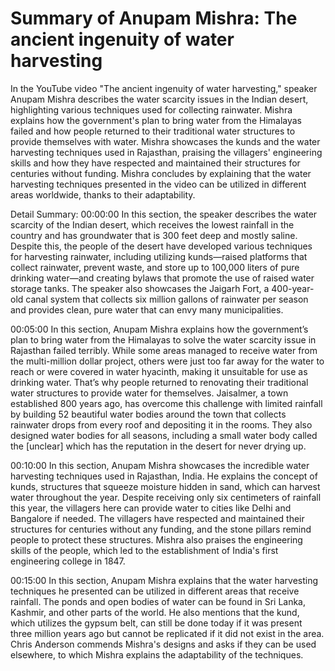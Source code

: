 # Summary of Anupam Mishra: The ancient ingenuity of water harvesting

In the YouTube video "The ancient ingenuity of water harvesting," speaker Anupam Mishra describes the water scarcity issues in the Indian desert, highlighting various techniques used for collecting rainwater. Mishra explains how the government's plan to bring water from the Himalayas failed and how people returned to their traditional water structures to provide themselves with water. Mishra showcases the kunds and the water harvesting techniques used in Rajasthan, praising the villagers' engineering skills and how they have respected and maintained their structures for centuries without funding. Mishra concludes by explaining that the water harvesting techniques presented in the video can be utilized in different areas worldwide, thanks to their adaptability.

Detail Summary: 
00:00:00
In this section, the speaker describes the water scarcity of the Indian desert, which receives the lowest rainfall in the country and has groundwater that is 300 feet deep and mostly saline. Despite this, the people of the desert have developed various techniques for harvesting rainwater, including utilizing kunds—raised platforms that collect rainwater, prevent waste, and store up to 100,000 liters of pure drinking water—and creating bylaws that promote the use of raised water storage tanks. The speaker also showcases the Jaigarh Fort, a 400-year-old canal system that collects six million gallons of rainwater per season and provides clean, pure water that can envy many municipalities.

00:05:00
In this section, Anupam Mishra explains how the government’s plan to bring water from the Himalayas to solve the water scarcity issue in Rajasthan failed terribly. While some areas managed to receive water from the multi-million dollar project, others were just too far away for the water to reach or were covered in water hyacinth, making it unsuitable for use as drinking water. That’s why people returned to renovating their traditional water structures to provide water for themselves. Jaisalmer, a town established 800 years ago, has overcome this challenge with limited rainfall by building 52 beautiful water bodies around the town that collects rainwater drops from every roof and depositing it in the rooms. They also designed water bodies for all seasons, including a small water body called the [unclear] which has the reputation in the desert for never drying up.

00:10:00
In this section, Anupam Mishra showcases the incredible water harvesting techniques used in Rajasthan, India. He explains the concept of kunds, structures that squeeze moisture hidden in sand, which can harvest water throughout the year. Despite receiving only six centimeters of rainfall this year, the villagers here can provide water to cities like Delhi and Bangalore if needed. The villagers have respected and maintained their structures for centuries without any funding, and the stone pillars remind people to protect these structures. Mishra also praises the engineering skills of the people, which led to the establishment of India's first engineering college in 1847.

00:15:00
In this section, Anupam Mishra explains that the water harvesting techniques he presented can be utilized in different areas that receive rainfall. The ponds and open bodies of water can be found in Sri Lanka, Kashmir, and other parts of the world. He also mentions that the kund, which utilizes the gypsum belt, can still be done today if it was present three million years ago but cannot be replicated if it did not exist in the area. Chris Anderson commends Mishra's designs and asks if they can be used elsewhere, to which Mishra explains the adaptability of the techniques.

